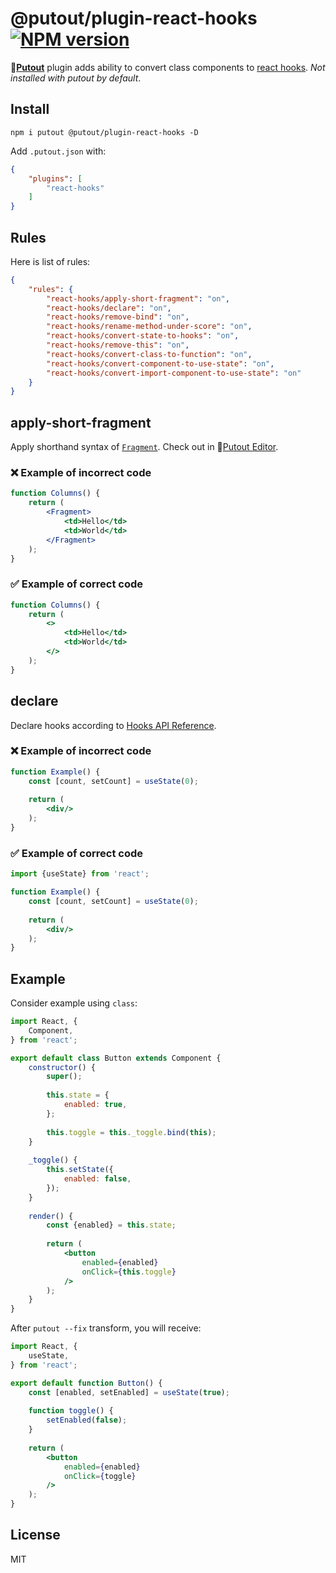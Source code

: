 # @putout/plugin-react-hooks [![NPM version][NPMIMGURL]][NPMURL]

[NPMIMGURL]: https://img.shields.io/npm/v/@putout/plugin-react-hooks.svg?style=flat&longCache=true
[NPMURL]: https://npmjs.org/package/@putout/plugin-react-hooks"npm"

🐊[**Putout**](https://github.com/coderaiser/putout) plugin adds ability to convert class components to [react hooks](https://reactjs.org/docs/hooks-intro.html).
*Not installed with putout by default*.

## Install

```
npm i putout @putout/plugin-react-hooks -D
```

Add `.putout.json` with:

```json
{
    "plugins": [
        "react-hooks"
    ]
}
```

## Rules

Here is list of rules:

```json
{
    "rules": {
        "react-hooks/apply-short-fragment": "on",
        "react-hooks/declare": "on",
        "react-hooks/remove-bind": "on",
        "react-hooks/rename-method-under-score": "on",
        "react-hooks/convert-state-to-hooks": "on",
        "react-hooks/remove-this": "on",
        "react-hooks/convert-class-to-function": "on",
        "react-hooks/convert-component-to-use-state": "on",
        "react-hooks/convert-import-component-to-use-state": "on"
    }
}
```

## apply-short-fragment

Apply shorthand syntax of [`Fragment`](https://reactjs.org/docs/fragments.html#short-syntax).
Check out in 🐊[Putout Editor](https://putout.cloudcmd.io/#/gist/c809eeaa9d7e8e11e14ad2df7eaad8bf/0ee504f4dd52bfa48ffeda2de7b919ec30550e4b).

### ❌ Example of incorrect code

```jsx
function Columns() {
    return (
        <Fragment>
            <td>Hello</td>
            <td>World</td>
        </Fragment>
    );
}
```

### ✅ Example of correct code

```jsx
function Columns() {
    return (
        <>
            <td>Hello</td>
            <td>World</td>
        </>
    );
}
```

## declare

Declare hooks according to [Hooks API Reference](https://reactjs.org/docs/hooks-reference.html).

### ❌ Example of incorrect code

```jsx
function Example() {
    const [count, setCount] = useState(0);
    
    return (
        <div/>
    );
}
```

### ✅ Example of correct code

```jsx
import {useState} from 'react';

function Example() {
    const [count, setCount] = useState(0);
    
    return (
        <div/>
    );
}
```

## Example

Consider example using `class`:

```jsx
import React, {
    Component,
} from 'react';

export default class Button extends Component {
    constructor() {
        super();
        
        this.state = {
            enabled: true,
        };
        
        this.toggle = this._toggle.bind(this);
    }
    
    _toggle() {
        this.setState({
            enabled: false,
        });
    }
    
    render() {
        const {enabled} = this.state;
        
        return (
            <button
                enabled={enabled}
                onClick={this.toggle}
            />
        );
    }
}
```

After `putout --fix` transform, you will receive:

```jsx
import React, {
    useState,
} from 'react';

export default function Button() {
    const [enabled, setEnabled] = useState(true);
    
    function toggle() {
        setEnabled(false);
    }
    
    return (
        <button
            enabled={enabled}
            onClick={toggle}
        />
    );
}
```

## License

MIT
